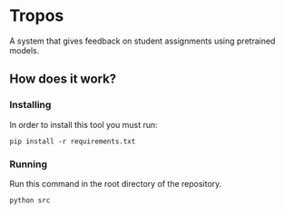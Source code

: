 # Tropos

A system that gives feedback on student assignments using pretrained models.

## How does it work?

### Installing

In order to install this tool you must run:

```tty
pip install -r requirements.txt
```

### Running

Run this command in the root directory of the repository.

```tty
python src
```
